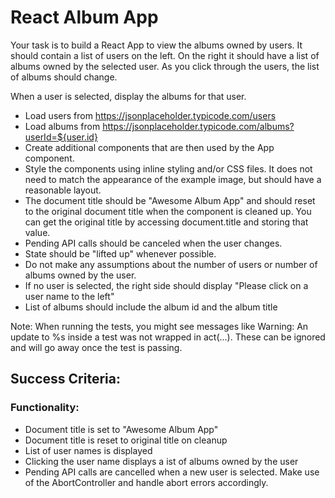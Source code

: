 # React Album App

Your task is to build a React App to view the albums owned by users. It should contain a list of users on the left. On the right it should have a list of albums owned by the selected user. As you click through the users, the list of albums should change.

When a user is selected, display the albums for that user.

* Load users from https://jsonplaceholder.typicode.com/users
* Load albums from https://jsonplaceholder.typicode.com/albums?userId=${user.id}
* Create additional components that are then used by the App component.
* Style the components using inline styling and/or CSS files. It does not need to match the appearance of the example image, but should have a reasonable layout.
* The document title should be "Awesome Album App" and should reset to the original document title when the component is cleaned up. You can get the original title by accessing document.title and storing that value.
* Pending API calls should be canceled when the user changes.
* State should be "lifted up" whenever possible.
* Do not make any assumptions about the number of users or number of albums owned by the user.
* If no user is selected, the right side should display "Please click on a user name to the left"
* List of albums should include the album id and the album title

Note: When running the tests, you might see messages like Warning: An update to %s inside a test was not wrapped in act(...). These can be ignored and will go away once the test is passing.

## Success Criteria:

### Functionality:

* Document title is set to "Awesome Album App"
* Document title is reset to original title on cleanup
* List of user names is displayed
* Clicking the user name displays a ist of albums owned by the user
* Pending API calls are cancelled when a new user is selected. Make use of the AbortController and handle abort errors accordingly.
